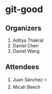 # git-good

## Organizers

1. Aditya Thakral
2. Daniel Chen
3. Daniel Wang

## Attendees

1. Juan Sánchez :star:  
2. Micah Beech 
